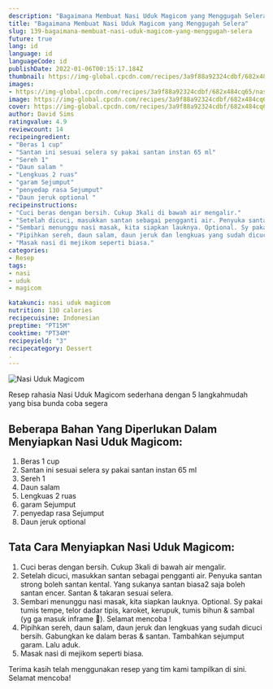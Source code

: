 ```yaml
---
description: "Bagaimana Membuat Nasi Uduk Magicom yang Menggugah Selera"
title: "Bagaimana Membuat Nasi Uduk Magicom yang Menggugah Selera"
slug: 139-bagaimana-membuat-nasi-uduk-magicom-yang-menggugah-selera
future: true
lang: id
language: id
languageCode: id
publishDate: 2022-01-06T00:15:17.184Z 
thumbnail: https://img-global.cpcdn.com/recipes/3a9f88a92324cdbf/682x484cq65/nasi-uduk-magicom-foto-resep-utama.png
images:
- https://img-global.cpcdn.com/recipes/3a9f88a92324cdbf/682x484cq65/nasi-uduk-magicom-foto-resep-utama.png
image: https://img-global.cpcdn.com/recipes/3a9f88a92324cdbf/682x484cq65/nasi-uduk-magicom-foto-resep-utama.png
cover: https://img-global.cpcdn.com/recipes/3a9f88a92324cdbf/682x484cq65/nasi-uduk-magicom-foto-resep-utama.png
author: David Sims
ratingvalue: 4.9
reviewcount: 14
recipeingredient:
- "Beras 1 cup"
- "Santan ini sesuai selera sy pakai santan instan 65 ml"
- "Sereh 1"
- "Daun salam "
- "Lengkuas 2 ruas"
- "garam Sejumput"
- "penyedap rasa Sejumput"
- "Daun jeruk optional "
recipeinstructions:
- "Cuci beras dengan bersih. Cukup 3kali di bawah air mengalir."
- "Setelah dicuci, masukkan santan sebagai pengganti air. Penyuka santan strong boleh santan kental. Yang sukanya santan biasa2 saja boleh santan encer. Santan &amp; takaran sesuai selera."
- "Sembari menunggu nasi masak, kita siapkan lauknya. Optional. Sy pakai tumis tempe, telor dadar tipis, karoket, kerupuk, tumis bihun &amp; sambal (yg ga masuk inframe 🙈). Selamat mencoba !"
- "Pipihkan sereh, daun salam, daun jeruk dan lengkuas yang sudah dicuci bersih. Gabungkan ke dalam beras &amp; santan. Tambahkan sejumput garam. Lalu aduk."
- "Masak nasi di mejikom seperti biasa."
categories:
- Resep
tags:
- nasi
- uduk
- magicom

katakunci: nasi uduk magicom 
nutrition: 130 calories
recipecuisine: Indonesian
preptime: "PT15M"
cooktime: "PT34M"
recipeyield: "3"
recipecategory: Dessert
. 
---
```



![Nasi Uduk Magicom](https://img-global.cpcdn.com/recipes/3a9f88a92324cdbf/682x484cq65/nasi-uduk-magicom-foto-resep-utama.png)

Resep rahasia Nasi Uduk Magicom  sederhana dengan 5 langkahmudah yang bisa bunda coba segera

<!--inarticleads1-->

## Beberapa Bahan Yang Diperlukan Dalam Menyiapkan Nasi Uduk Magicom:

1. Beras 1 cup
1. Santan ini sesuai selera sy pakai santan instan 65 ml
1. Sereh 1
1. Daun salam 
1. Lengkuas 2 ruas
1. garam Sejumput
1. penyedap rasa Sejumput
1. Daun jeruk optional 



<!--inarticleads2-->

## Tata Cara Menyiapkan Nasi Uduk Magicom:

1. Cuci beras dengan bersih. Cukup 3kali di bawah air mengalir.
1. Setelah dicuci, masukkan santan sebagai pengganti air. Penyuka santan strong boleh santan kental. Yang sukanya santan biasa2 saja boleh santan encer. Santan &amp; takaran sesuai selera.
1. Sembari menunggu nasi masak, kita siapkan lauknya. Optional. Sy pakai tumis tempe, telor dadar tipis, karoket, kerupuk, tumis bihun &amp; sambal (yg ga masuk inframe 🙈). Selamat mencoba !
1. Pipihkan sereh, daun salam, daun jeruk dan lengkuas yang sudah dicuci bersih. Gabungkan ke dalam beras &amp; santan. Tambahkan sejumput garam. Lalu aduk.
1. Masak nasi di mejikom seperti biasa.




Terima kasih telah menggunakan resep yang tim kami tampilkan di sini. Selamat mencoba!
